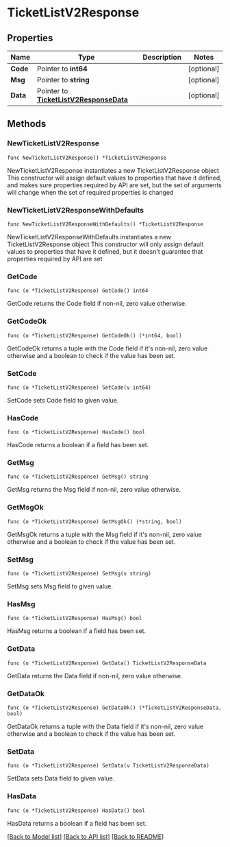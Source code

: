 # TicketListV2Response

## Properties

Name | Type | Description | Notes
------------ | ------------- | ------------- | -------------
**Code** | Pointer to **int64** |  | [optional] 
**Msg** | Pointer to **string** |  | [optional] 
**Data** | Pointer to [**TicketListV2ResponseData**](TicketListV2ResponseData.md) |  | [optional] 

## Methods

### NewTicketListV2Response

`func NewTicketListV2Response() *TicketListV2Response`

NewTicketListV2Response instantiates a new TicketListV2Response object
This constructor will assign default values to properties that have it defined,
and makes sure properties required by API are set, but the set of arguments
will change when the set of required properties is changed

### NewTicketListV2ResponseWithDefaults

`func NewTicketListV2ResponseWithDefaults() *TicketListV2Response`

NewTicketListV2ResponseWithDefaults instantiates a new TicketListV2Response object
This constructor will only assign default values to properties that have it defined,
but it doesn't guarantee that properties required by API are set

### GetCode

`func (o *TicketListV2Response) GetCode() int64`

GetCode returns the Code field if non-nil, zero value otherwise.

### GetCodeOk

`func (o *TicketListV2Response) GetCodeOk() (*int64, bool)`

GetCodeOk returns a tuple with the Code field if it's non-nil, zero value otherwise
and a boolean to check if the value has been set.

### SetCode

`func (o *TicketListV2Response) SetCode(v int64)`

SetCode sets Code field to given value.

### HasCode

`func (o *TicketListV2Response) HasCode() bool`

HasCode returns a boolean if a field has been set.

### GetMsg

`func (o *TicketListV2Response) GetMsg() string`

GetMsg returns the Msg field if non-nil, zero value otherwise.

### GetMsgOk

`func (o *TicketListV2Response) GetMsgOk() (*string, bool)`

GetMsgOk returns a tuple with the Msg field if it's non-nil, zero value otherwise
and a boolean to check if the value has been set.

### SetMsg

`func (o *TicketListV2Response) SetMsg(v string)`

SetMsg sets Msg field to given value.

### HasMsg

`func (o *TicketListV2Response) HasMsg() bool`

HasMsg returns a boolean if a field has been set.

### GetData

`func (o *TicketListV2Response) GetData() TicketListV2ResponseData`

GetData returns the Data field if non-nil, zero value otherwise.

### GetDataOk

`func (o *TicketListV2Response) GetDataOk() (*TicketListV2ResponseData, bool)`

GetDataOk returns a tuple with the Data field if it's non-nil, zero value otherwise
and a boolean to check if the value has been set.

### SetData

`func (o *TicketListV2Response) SetData(v TicketListV2ResponseData)`

SetData sets Data field to given value.

### HasData

`func (o *TicketListV2Response) HasData() bool`

HasData returns a boolean if a field has been set.


[[Back to Model list]](../README.md#documentation-for-models) [[Back to API list]](../README.md#documentation-for-api-endpoints) [[Back to README]](../README.md)


